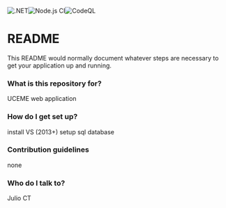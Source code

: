 ![.NET](https://github.com/Julio-CT/uceme/workflows/.NET/badge.svg)![Node.js CI](https://github.com/Julio-CT/uceme/workflows/Node.js%20CI/badge.svg)![CodeQL](https://github.com/Julio-CT/uceme/workflows/CodeQL/badge.svg)

# README #

This README would normally document whatever steps are necessary to get your application up and running.

### What is this repository for? ###

UCEME web application

### How do I get set up? ###

install VS (2013+)
setup sql database

### Contribution guidelines ###

none

### Who do I talk to? ###

Julio CT
